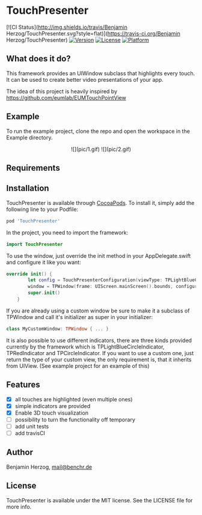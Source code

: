 # TouchPresenter

[![CI Status](http://img.shields.io/travis/Benjamin Herzog/TouchPresenter.svg?style=flat)](https://travis-ci.org/Benjamin Herzog/TouchPresenter)
[![Version](https://img.shields.io/cocoapods/v/TouchPresenter.svg?style=flat)](http://cocoapods.org/pods/TouchPresenter)
[![License](https://img.shields.io/cocoapods/l/TouchPresenter.svg?style=flat)](http://cocoapods.org/pods/TouchPresenter)
[![Platform](https://img.shields.io/cocoapods/p/TouchPresenter.svg?style=flat)](http://cocoapods.org/pods/TouchPresenter)

## What does it do?
This framework provides an UIWindow subclass that highlights every touch. It can be used to create better video presentations of your app.

The idea of this project is heavily inspired by https://github.com/eumlab/EUMTouchPointView

## Example

To run the example project, clone the repo and open the workspace in the Example directory.

<center>
![](pic/1.gif)
![](pic/2.gif)
</center>

## Requirements

## Installation

TouchPresenter is available through [CocoaPods](http://cocoapods.org). To install
it, simply add the following line to your Podfile:

```ruby
pod 'TouchPresenter'
```

In the project, you need to import the framework:
```Swift
import TouchPresenter
```

To use the window, just override the init method in your AppDelegate.swift and configure it like you want:

```Swift
override init() {
        let config = TouchPresenterConfiguration(viewType: TPLightBlueCircleIndicator.self, enable3DTouch: true)
        window = TPWindow(frame: UIScreen.mainScreen().bounds, configuration: config)
        super.init()
    }
```

If you are already using a custom window be sure to make it a subclass of TPWindow and call it's initializer as super in your initializer:

```Swift
class MyCustomWindow: TPWindow { ... }
```

It is also possible to use different indicators, there are three kinds provided currently by the framework which is TPLightBlueCircleIndicator, TPRedIndicator and TPCircleIndicator. If you want to use a custom one, just return the type of your custom view, the only requirement is, that it inherits from UIView. (See example project for an example of this)

## Features

- [x] all touches are highlighted (even multiple ones)
- [x] simple indicators are provided
- [x] Enable 3D touch visualization
- [ ] possibility to turn the functionality off temporary
- [ ] add unit tests
- [ ] add travisCI

## Author

Benjamin Herzog, mail@benchr.de

## License

TouchPresenter is available under the MIT license. See the LICENSE file for more info.
